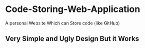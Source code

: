 # Code-Storing-Web-Application
A personal Website Which can Store code (like GitHub)
## Very Simple and Ugly Design But it Works
